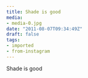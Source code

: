```yaml
---
title: Shade is good
media:
- media-0.jpg
date: "2011-08-07T09:34:49Z"
draft: false
tags:
- imported
- from-instagram
---
```

Shade is good
